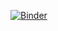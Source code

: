 [![Binder](https://mybinder.org/badge_logo.svg)](https://mybinder.org/v2/gh/Enricomattia/TopicsInMacro1TD/HEAD)